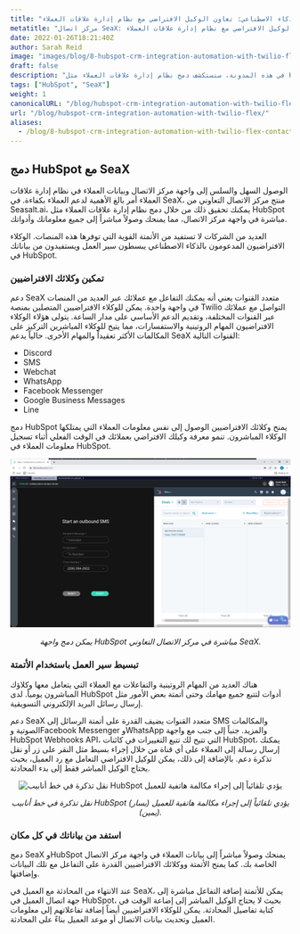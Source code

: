 ```yaml
---
title: "أتمتة مركز الاتصال المدعومة بالذكاء الاصطناعي: تعاون الوكيل الافتراضي مع نظام إدارة علاقات العملاء"
metatitle: "مركز اتصال SeaX: أتمتة الوكيل الافتراضي مع نظام إدارة علاقات العملاء"
date: 2022-01-26T18:21:40Z
author: Sarah Reid
image: "images/blog/8-hubspot-crm-integration-automation-with-twilio-flex-contact-center/flex-hubspot.png"
draft: false
description: "في هذه المدونة، سنستكشف دمج نظام إدارة علاقات العملاء مثل HubSpot في مركز الاتصال Seax، مما يمنحك وصولاً مباشراً إلى جميع معلوماتك وأدواتك."
tags: ["HubSpot", "SeaX"]
weight: 1  
canonicalURL: "/blog/hubspot-crm-integration-automation-with-twilio-flex/"
url: "/blog/hubspot-crm-integration-automation-with-twilio-flex/"
aliases: 
  - /blog/8-hubspot-crm-integration-automation-with-twilio-flex-contact-center/
---
```


## دمج HubSpot مع SeaX

الوصول السهل والسلس إلى واجهة مركز الاتصال وبيانات العملاء في نظام إدارة علاقات العملاء أمر بالغ الأهمية لدعم العملاء بكفاءة. في SeaX، منتج مركز الاتصال التعاوني من Seasalt.ai، يمكنك تحقيق ذلك من خلال دمج نظام إدارة علاقات العملاء مثل HubSpot مباشرة في واجهة مركز الاتصال، مما يمنحك وصولاً مباشراً إلى جميع معلوماتك وأدواتك.

العديد من الشركات لا تستفيد من الأتمتة القوية التي توفرها هذه المنصات. الوكلاء الافتراضيون المدعومون بالذكاء الاصطناعي يبسطون سير العمل ويستفيدون من بياناتك في HubSpot.

### تمكين وكلائك الافتراضيين

دعم SeaX متعدد القنوات يعني أنه يمكنك التفاعل مع عملائك عبر العديد من المنصات في واجهة واحدة. يمكن للوكلاء الافتراضيين المتصلين بمنصة Twilio التواصل مع عملائك عبر القنوات المختلفة، وتقديم الدعم الأساسي على مدار الساعة. يتولى هؤلاء الوكلاء الافتراضيون المهام الروتينية والاستفسارات، مما يتيح للوكلاء المباشرين التركيز على المكالمات الأكثر تعقيداً والمهام الأخرى. حالياً يدعم SeaX القنوات التالية:

- Discord
- SMS
- Webchat
- WhatsApp
- Facebook Messenger
- Google Business Messages
- Line

دمج HubSpot يمنح وكلائك الافتراضيين الوصول إلى نفس معلومات العملاء التي يمتلكها الوكلاء المباشرون. تنمو معرفة وكيلك الافتراضي بعملائك في الوقت الفعلي أثناء تسجيل معلومات العملاء في HubSpot.

<center>
<img src="/images/blog/8-hubspot-crm-integration-automation-with-twilio-flex-contact-center/hubspot.png" alt="يمكن دمج واجهة HubSpot مباشرة في مركز الاتصال التعاوني SeaX من Seasalt.ai"/>

*يمكن دمج واجهة HubSpot مباشرة في مركز الاتصال التعاوني SeaX.*
</center>

### تبسيط سير العمل باستخدام الأتمتة

هناك العديد من المهام الروتينية والتفاعلات مع العملاء التي يتعامل معها وكلاؤك المباشرون يومياً. لدى HubSpot أدوات لتتبع جميع مهامك وحتى أتمتة بعض الأمور مثل إرسال رسائل البريد الإلكتروني التسويقية.

دعم SeaX متعدد القنوات يضيف القدرة على أتمتة الرسائل إلى SMS والمكالمات الصوتية وFacebook Messenger وWhatsApp والمزيد. جنباً إلى جنب مع واجهة HubSpot Webhooks API، التي تتيح لك تتبع التغييرات في كائنات HubSpot، يمكنك إرسال رسالة إلى العملاء على أي قناة من خلال إجراء بسيط مثل النقر على زر أو نقل تذكرة دعم. بالإضافة إلى ذلك، يمكن للوكيل الافتراضي التعامل مع رد العميل، بحيث يحتاج الوكيل المباشر فقط إلى بدء المحادثة.

<center>
<img src="/images/blog/8-hubspot-crm-integration-automation-with-twilio-flex-contact-center/ticket-auto.gif" alt="نقل تذكرة في خط أنابيب HubSpot يؤدي تلقائياً إلى إجراء مكالمة هاتفية للعميل"/>

*نقل تذكرة في خط أنابيب HubSpot (يسار) يؤدي تلقائياً إلى إجراء مكالمة هاتفية للعميل (يمين).*
</center>

### استفد من بياناتك في كل مكان

دمج SeaX وHubSpot يمنحك وصولاً مباشراً إلى بيانات العملاء في واجهة مركز الاتصال الخاصة بك. كما يمنح الأتمتة ووكلائك الافتراضيين القدرة على التفاعل مع تلك البيانات وإضافتها.

عند الانتهاء من المحادثة مع العميل في SeaX، يمكن للأتمتة إضافة التفاعل مباشرة إلى جهة اتصال العميل في HubSpot، بحيث لا يحتاج الوكيل المباشر إلى إضاعة الوقت في كتابة تفاصيل المحادثة. يمكن للوكلاء الافتراضيين أيضاً إضافة تفاعلاتهم إلى معلومات العميل وتحديث بيانات الاتصال أو موعد العميل بناءً على المحادثة.
